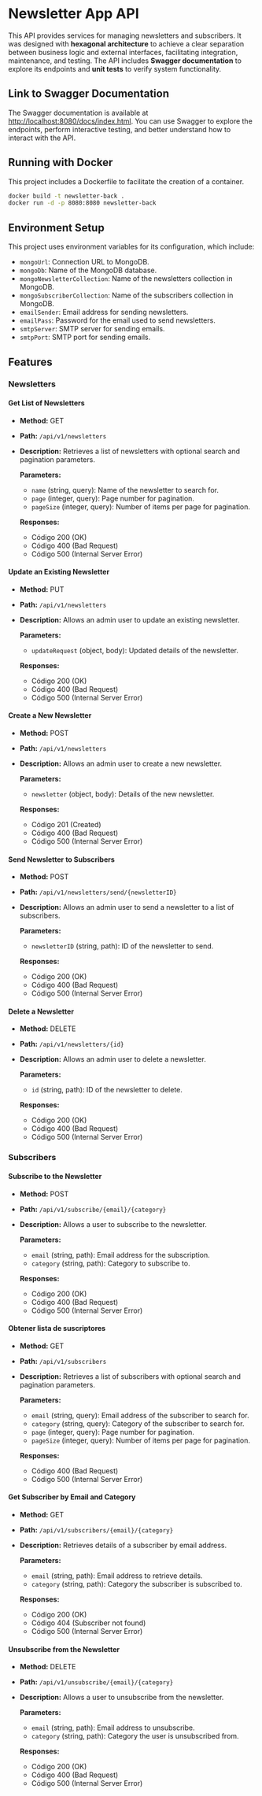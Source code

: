 # Newsletter App API

This API provides services for managing newsletters and subscribers. It was designed with **hexagonal architecture** to achieve a clear separation between business logic and external interfaces, facilitating integration, maintenance, and testing. The API includes **Swagger documentation** to explore its endpoints and **unit tests** to verify system functionality.

## Link to Swagger Documentation

The Swagger documentation is available at [http://localhost:8080/docs/index.html](http://localhost:8080/docs/index.html). You can use Swagger to explore the endpoints, perform interactive testing, and better understand how to interact with the API.

## Running with Docker

This project includes a Dockerfile to facilitate the creation of a container.

```bash
docker build -t newsletter-back .
docker run -d -p 8080:8080 newsletter-back
```

## Environment Setup

This project uses environment variables for its configuration, which include:

- `mongoUrl`: Connection URL to MongoDB.
- `mongoDb`: Name of the MongoDB database.
- `mongoNewsletterCollection`: Name of the newsletters collection in MongoDB.
- `mongoSubscriberCollection`: Name of the subscribers collection in MongoDB.
- `emailSender`: Email address for sending newsletters.
- `emailPass`: Password for the email used to send newsletters.
- `smtpServer`: SMTP server for sending emails.
- `smtpPort`: SMTP port for sending emails.

## Features

### Newsletters

#### Get List of Newsletters

- **Method:** GET
- **Path:** `/api/v1/newsletters`
- **Description:** Retrieves a list of newsletters with optional search and pagination parameters.

  **Parameters:**

  - `name` (string, query): Name of the newsletter to search for.
  - `page` (integer, query): Page number for pagination.
  - `pageSize` (integer, query): Number of items per page for pagination.

  **Responses:**

  - Código 200 (OK)
  - Código 400 (Bad Request)
  - Código 500 (Internal Server Error)

#### Update an Existing Newsletter

- **Method:** PUT
- **Path:** `/api/v1/newsletters`
- **Description:** Allows an admin user to update an existing newsletter.

  **Parameters:**

  - `updateRequest` (object, body): Updated details of the newsletter.

  **Responses:**

  - Código 200 (OK)
  - Código 400 (Bad Request)
  - Código 500 (Internal Server Error)

#### Create a New Newsletter

- **Method:** POST
- **Path:** `/api/v1/newsletters`
- **Description:** Allows an admin user to create a new newsletter.

  **Parameters:**

  - `newsletter` (object, body): Details of the new newsletter.

  **Responses:**

  - Código 201 (Created)
  - Código 400 (Bad Request)
  - Código 500 (Internal Server Error)

#### Send Newsletter to Subscribers

- **Method:** POST
- **Path:** `/api/v1/newsletters/send/{newsletterID}`
- **Description:** Allows an admin user to send a newsletter to a list of subscribers.

  **Parameters:**

  - `newsletterID` (string, path): ID of the newsletter to send.

  **Responses:**

  - Código 200 (OK)
  - Código 400 (Bad Request)
  - Código 500 (Internal Server Error)

#### Delete a Newsletter

- **Method:** DELETE
- **Path:** `/api/v1/newsletters/{id}`
- **Description:** Allows an admin user to delete a newsletter.

  **Parameters:**

  - `id` (string, path): ID of the newsletter to delete.

  **Responses:**

  - Código 200 (OK)
  - Código 400 (Bad Request)
  - Código 500 (Internal Server Error)

### Subscribers

#### Subscribe to the Newsletter

- **Method:** POST
- **Path:** `/api/v1/subscribe/{email}/{category}`
- **Description:** Allows a user to subscribe to the newsletter.

  **Parameters:**

  - `email` (string, path): Email address for the subscription.
  - `category` (string, path): Category to subscribe to.

  **Responses:**

  - Código 200 (OK)
  - Código 400 (Bad Request)
  - Código 500 (Internal Server Error)

#### Obtener lista de suscriptores

- **Method:** GET
- **Path:** `/api/v1/subscribers`
- **Description:** Retrieves a list of subscribers with optional search and pagination parameters.

  **Parameters:**

  - `email` (string, query): Email address of the subscriber to search for.
  - `category` (string, query): Category of the subscriber to search for.
  - `page` (integer, query): Page number for pagination.
  - `pageSize` (integer, query): Number of items per page for pagination.

  **Responses:**

  - Código 400 (Bad Request)
  - Código 500 (Internal Server Error)

#### Get Subscriber by Email and Category

- **Method:** GET
- **Path:** `/api/v1/subscribers/{email}/{category}`
- **Description:** Retrieves details of a subscriber by email address.

  **Parameters:**

  - `email` (string, path): Email address to retrieve details.
  - `category` (string, path): Category the subscriber is subscribed to.

  **Responses:**

  - Código 200 (OK)
  - Código 404 (Subscriber not found)
  - Código 500 (Internal Server Error)

#### Unsubscribe from the Newsletter

- **Method:** DELETE
- **Path:** `/api/v1/unsubscribe/{email}/{category}`
- **Description:** Allows a user to unsubscribe from the newsletter.

  **Parameters:**

  - `email` (string, path): Email address to unsubscribe.
  - `category` (string, path): Category the user is unsubscribed from.

  **Responses:**

  - Código 200 (OK)
  - Código 400 (Bad Request)
  - Código 500 (Internal Server Error)
